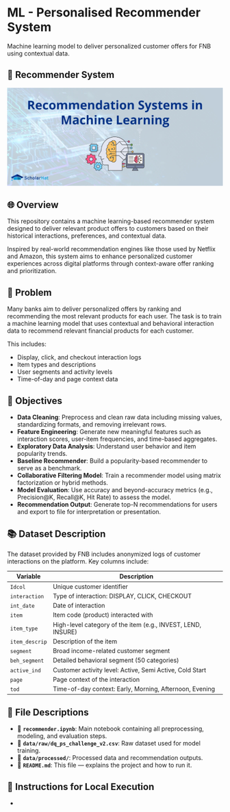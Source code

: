 # ML - Personalised Recommender System
Machine learning model to deliver personalized customer offers for FNB using contextual data.

## 🚀  Recommender System 
![Recommender System](MLimage.webp) 

## 🌐 Overview
This repository contains a machine learning-based recommender system designed to deliver relevant product offers to customers based on their historical interactions, preferences, and contextual data.

Inspired by real-world recommendation engines like those used by Netflix and Amazon, this system aims to enhance personalized customer experiences across digital platforms through context-aware offer ranking and prioritization.

## 🌟 Problem
Many banks aim to deliver personalized offers by ranking and recommending the most relevant products for each user. The task is to train a machine learning model that uses contextual and behavioral interaction data to recommend relevant financial products for each customer.

This includes:
- Display, click, and checkout interaction logs
- Item types and descriptions
- User segments and activity levels
- Time-of-day and page context data

## 🎯 Objectives

* **Data Cleaning**: Preprocess and clean raw data including missing values, standardizing formats, and removing irrelevant rows.
* **Feature Engineering**: Generate new meaningful features such as interaction scores, user-item frequencies, and time-based aggregates.
* **Exploratory Data Analysis**: Understand user behavior and item popularity trends.
* **Baseline Recommender**: Build a popularity-based recommender to serve as a benchmark.
* **Collaborative Filtering Model**: Train a recommender model using matrix factorization or hybrid methods.
* **Model Evaluation**: Use accuracy and beyond-accuracy metrics (e.g., Precision@K, Recall@K, Hit Rate) to assess the model.
* **Recommendation Output**: Generate top-N recommendations for users and export to file for interpretation or presentation.

## 📚 Dataset Description

The dataset provided by FNB includes anonymized logs of customer interactions on the platform. Key columns include:

| __Variable__ | __Description__ |
|--------------|------------------|
| `Idcol` | Unique customer identifier |
| `interaction` | Type of interaction: DISPLAY, CLICK, CHECKOUT |
| `int_date` | Date of interaction |
| `item` | Item code (product) interacted with |
| `item_type` | High-level category of the item (e.g., INVEST, LEND, INSURE) |
| `item_descrip` | Description of the item |
| `segment` | Broad income-related customer segment |
| `beh_segment` | Detailed behavioral segment (50 categories) |
| `active_ind` | Customer activity level: Active, Semi Active, Cold Start |
| `page` | Page context of the interaction |
| `tod` | Time-of-day context: Early, Morning, Afternoon, Evening |

## 📁 File Descriptions

- 📓 **`recommender.ipynb`**: Main notebook containing all preprocessing, modeling, and evaluation steps.
- 📁 **`data/raw/dq_ps_challenge_v2.csv`**: Raw dataset used for model training.
- 📁 **`data/processed/`**: Processed data and recommendation outputs.
- 📘 **`README.md`**: This file — explains the project and how to run it.

## 🚀 Instructions for Local Execution
- 
